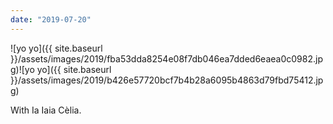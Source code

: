 ```yaml
---
date: "2019-07-20"
---
```


![yo yo]({{ site.baseurl }}/assets/images/2019/fba53dda8254e08f7db046ea7dded6eaea0c0982.jpg)![yo yo]({{ site.baseurl }}/assets/images/2019/b426e57720bcf7b4b28a6095b4863d79fbd75412.jpg)

With Ia Iaia Cèlia.
